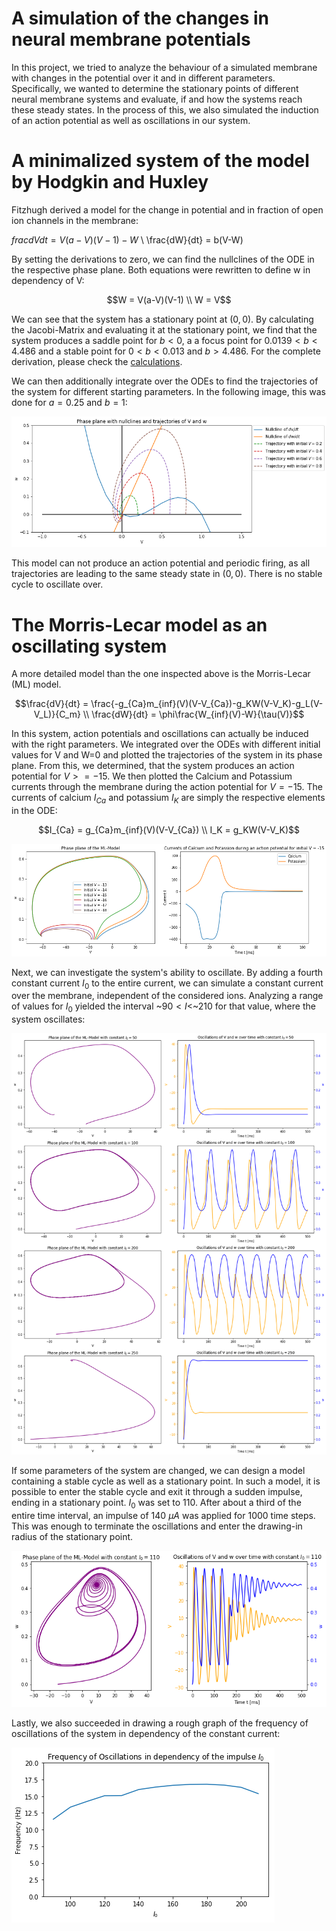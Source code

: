 # A simulation of the changes in neural membrane potentials
In this project, we tried to analyze the behaviour of a simulated membrane with changes in the potential over it and in different parameters. Specifically, we wanted to determine the stationary points of different neural membrane systems and evaluate, if and how the systems reach these steady states. In the process of this, we also simulated the induction of an action potential as well as oscillations in our system. 

# A minimalized system of the model by Hodgkin and Huxley
Fitzhugh derived a model for the change in potential and in fraction of open ion channels in the membrane:


$frac{dV}{dt} = V(a-V)(V-1)-W$ \\
\frac{dW}{dt} = b(V-W)


By setting the derivations to zero, we can find the nullclines of the ODE in the respective phase plane. Both equations were rewritten to define w in dependency of V:

```math
W = V(a-V)(V-1) \\
W = V
```

We can see that the system has a stationary point at $`(0,0)`$. By calculating the Jacobi-Matrix and evaluating it at the stationary point, we find that the system produces a saddle point for $`b<0`$, a a focus point for $`0.0139<b<4.486`$ and a stable point for $`0<b<0.013`$ and $`b>4.486`$. For the complete derivation, please check the [calculations](pictures/photo_2019-06-16_19-02-33.jpg).

We can then additionally integrate over the ODEs to find the trajectories of the system for different starting parameters. In the following image, this was done for $`a=0.25`$ and $`b=1`$:

![Nullclines](pictures/Nullclines.png)

This model can not produce an action potential and periodic firing, as all trajectories are leading to the same steady state in $`(0,0)`$. There is no stable cycle to oscillate over.

# The Morris-Lecar model as an oscillating system
A more detailed model than the one inspected above is the Morris-Lecar (ML) model. 

```math
\frac{dV}{dt} = \frac{-g_{Ca}m_{inf}(V)(V-V_{Ca})-g_KW(V-V_K)-g_L(V-V_L)}{C_m} \\
\frac{dW}{dt} = \phi\frac{W_{inf}(V)-W}{\tau(V)}
```

In this system, action potentials and oscillations can actually be induced with the right parameters. We integrated over the ODEs with different initial values for V and W=0 and plotted the trajectories of the system in its phase plane. From this, we determined, that the system produces an action potential for $`V>=-15`$. We then plotted the Calcium and Potassium currents through the membrane during the action potential for $`V=-15`$. The currents of calcium $`I_{Ca}`$ and potassium $`I_K`$ are simply the respective elements in the ODE:

```math
I_{Ca} = g_{Ca}m_{inf}(V)(V-V_{Ca}) \\
I_K = g_KW(V-V_K)
```

![Action potential inside the ML model](pictures/action_potential.png)

Next, we can investigate the system's ability to oscillate. By adding a fourth constant current $`I_0`$ to the entire current, we can simulate a constant current over the membrane, independent of the considered ions. Analyzing a range of values for $`I_0`$ yielded the interval ~$`90<I<`$~$`210`$ for that value, where the system oscillates:

![Oscillations inside the ML model](pictures/oscillations.png)

If some parameters of the system are changed, we can design a model containing a stable cycle as well as a stationary point. In such a model, it is possible to enter the stable cycle and exit it through a sudden impulse, ending in a stationary point. $`I_0`$ was set to 110. After about a third of the entire time interval, an impulse of 140 $`\mu A`$ was applied for 1000 time steps. This was enough to terminate the oscillations and enter the drawing-in radius of the stationary point. 

![Termination of oscillations through sudden impulse, which ends in a black hole-like steady state](pictures/black_hole.png)

Lastly, we also succeeded in drawing a rough graph of the frequency of oscillations of the system in dependency of the constant current:

![Frequency of oscillations in dependency of constant current](pictures/frequency.png)
